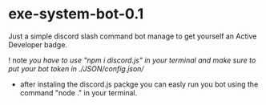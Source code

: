 # exe-system-bot-0.1
Just a simple discord slash command bot manage to get yourself an Active Developer badge.

 ! note
*you have to use "npm i discord.js" in your terminal and make sure to put your bot token in ./JSON/config.json/*
* after instaling the discord.js packge you can easly run you bot using the command "node ." in your terminal.
